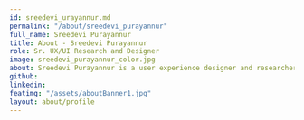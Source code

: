 ```yaml
---
id: sreedevi_urayannur.md
permalink: "/about/sreedevi_purayannur"
full_name: Sreedevi Purayannur
title: About - Sreedevi Purayannur
role: Sr. UX/UI Research and Designer 
image: sreedevi_purayannur_color.jpg
about: Sreedevi Purayannur is a user experience designer and researcher who helps organizations create product experiences that align closely with their user goals and expectations. She has previously worked with clients in the healthcare and education sector, crafting user experiences that are both accessible and engaging.   In a different life, she spent a decade teaching journalism to college students, an experience that she knows has taught her as much as she has educated others. She also holds a Ph.D. in Journalism Studies (specializing in qualitative research methods) from the University of Sheffield, UK. Sreedevi is an avid reader and spends a lot of her spare time with her nose in a book. When not reading a book, she also loves to watch movies and restore old furniture.
github: 
linkedin: 
featimg: "/assets/aboutBanner1.jpg"
layout: about/profile
---
```

